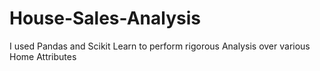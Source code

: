 # House-Sales-Analysis
I used Pandas and Scikit Learn to perform rigorous Analysis over various Home Attributes
